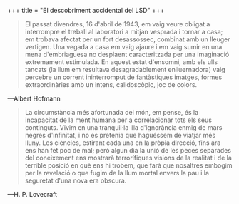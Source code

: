 +++
title = "El descobriment accidental del LSD"
+++

> El passat divendres, 16 d'abril de 1943, em vaig veure obligat a interrompre el treball al laboratori a mitjan vesprada i tornar a casa; em trobava afectat per un fort desassossec, combinat amb un lleuger vertigen. Una vegada a casa em vaig ajaure i em vaig sumir en una mena d'embriaguesa no desplaent caracteritzada per una imaginació extremament estimulada. En aquest estat d'ensomni, amb els ulls tancats (la llum em resultava desagradablement enlluernadora) vaig percebre un corrent ininterromput de fantàstiques imatges, formes extraordinàries amb un intens, calidoscòpic, joc de colors.

—Albert Hofmann

> La circumstància més afortunada del món, em pense, és la incapacitat de la ment humana per a correlacionar tots els seus continguts. Vivim en una tranquil·la illa d'ignorància enmig de mars negres d'infinitat, i no es pretenia que haguéssem de viatjar més lluny. Les ciències, estirant cada una en la pròpia direcció, fins ara ens han fet poc de mal; però algun dia la unió de les peces separades del coneixement ens mostrarà terrorífiques visions de la realitat i de la terrible posició en què ens hi trobem, que farà que nosaltres embogim per la revelació o que fugim de la llum mortal envers la pau i la seguretat d'una nova era obscura.

—H. P. Lovecraft

